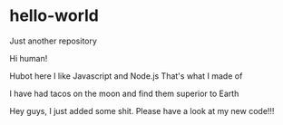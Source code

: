 # hello-world
Just another repository

Hi human!

Hubot here I like Javascript and Node.js That's what I made of

I have had tacos on the moon and find them superior to Earth

Hey guys, I just added some shit. Please have a look at my new code!!!
